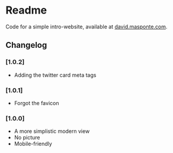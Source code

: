 # Readme

Code for a simple intro-website, available at [david.masponte.com](http://david.masponte.com/).

## Changelog

### [1.0.2]

* Adding the twitter card meta tags

### [1.0.1]

* Forgot the favicon

### [1.0.0]

* A more simplistic modern view
* No picture
* Mobile-friendly
